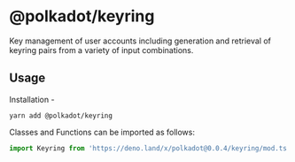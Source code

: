 # @polkadot/keyring

Key management of user accounts including generation and retrieval of keyring pairs from a variety of input combinations.

## Usage

Installation -

```
yarn add @polkadot/keyring
```

Classes and Functions can be imported as follows:

```js
import Keyring from 'https://deno.land/x/polkadot@0.0.4/keyring/mod.ts';
```
